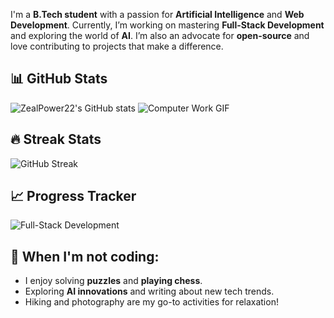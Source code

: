 I'm a **B.Tech student** with a passion for **Artificial Intelligence** and **Web Development**. Currently, I’m working on mastering **Full-Stack Development** and exploring the world of **AI**.
I’m also an advocate for **open-source** and love contributing to projects that make a difference.



## 📊 GitHub Stats

![ZealPower22's GitHub stats](https://github-readme-stats.vercel.app/api?username=ZealPower22&show_icons=true&count_private=true&theme=radical)   ![Computer Work GIF](https://media.tenor.com/w3APLkMuTX0AAAAM/computer-work.gif)



## 🔥 Streak Stats

![GitHub Streak](https://github-readme-streak-stats.herokuapp.com/?user=ZealPower22&theme=radical)


## 📈 Progress Tracker

![Full-Stack Development](https://img.shields.io/badge/Full--Stack%20Development-60%25-orange)


## 🌟 When I'm not coding:
- I enjoy solving **puzzles** and **playing chess**.
- Exploring **AI innovations** and writing about new tech trends.
- Hiking and photography are my go-to activities for relaxation!
